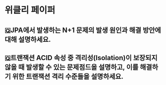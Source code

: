 # 위클리 페이퍼

## 🇶JPA에서 발생하는 N+1 문제의 발생 원인과 해결 방안에 대해 설명하세요.

## 🇶트랜잭션 ACID 속성 중 격리성(Isolation)이 보장되지 않을 때 발생할 수 있는 문제점드을 설명하고, 이를 해결하기 위한 트랜잭션 격리 수준들을 설명하세요.

